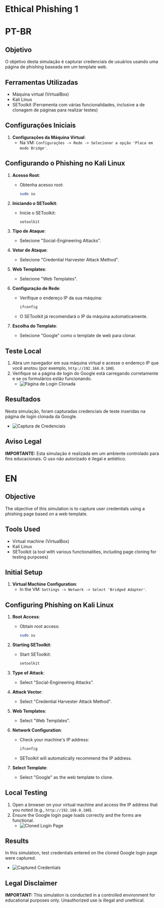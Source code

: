 # Ethical Phishing 1

# PT-BR

## Objetivo
O objetivo desta simulação é capturar credenciais de usuários usando uma página de phishing baseada em um template web.

## Ferramentas Utilizadas
- Máquina virtual (VirtualBox)
- Kali Linux
- SEToolkit (Ferramenta com várias funcionalidades, inclusive a de clonagem de páginas para realizar testes)

## Configurações Iniciais
1. **Configurações da Máquina Virtual**:
   - Na VM: `Configurações -> Rede -> Selecionar a opção 'Placa em modo Bridge'`.

## Configurando o Phishing no Kali Linux
1. **Acesso Root**:
   - Obtenha acesso root:
     ```sh
     sudo su
     ```

2. **Iniciando o SEToolkit**:
   - Inicie o SEToolkit:
     ```sh
     setoolkit
     ```

3. **Tipo de Ataque**:
   - Selecione "Social-Engineering Attacks".

4. **Vetor de Ataque**:
   - Selecione "Credential Harvester Attack Method".

5. **Web Templates**:
   - Selecione "Web Templates".

6. **Configuração de Rede**:
   - Verifique o endereço IP da sua máquina:
     ```sh
     ifconfig
     ```
   - O SEToolkit já recomendará o IP da máquina automaticamente.

7. **Escolha do Template**:
   - Selecione "Google" como o template de web para clonar.

## Teste Local
1. Abra um navegador em sua máquina virtual e acesse o endereço IP que você anotou (por exemplo, `http://192.168.0.100`).
2. Verifique se a página de login do Google está carregando corretamente e se os formulários estão funcionando.
   - ![Página de Login Clonada](images/login.png)

## Resultados
Nesta simulação, foram capturadas credenciais de teste inseridas na página de login clonada da Google.
- ![Captura de Credenciais](images/retorno1ph)

## Aviso Legal
**IMPORTANTE:** Esta simulação é realizada em um ambiente controlado para fins educacionais. O uso não autorizado é ilegal e antiético.

# EN

## Objective
The objective of this simulation is to capture user credentials using a phishing page based on a web template.

## Tools Used
- Virtual machine (VirtualBox)
- Kali Linux
- SEToolkit (a tool with various functionalities, including page cloning for testing purposes)

## Initial Setup
1. **Virtual Machine Configuration**:
   - In the VM: `Settings -> Network -> Select 'Bridged Adapter'`.

## Configuring Phishing on Kali Linux
1. **Root Access**:
   - Obtain root access:
     ```sh
     sudo su
     ```

2. **Starting SEToolkit**:
   - Start SEToolkit:
     ```sh
     setoolkit
     ```

3. **Type of Attack**:
   - Select "Social-Engineering Attacks".

4. **Attack Vector**:
   - Select "Credential Harvester Attack Method".

5. **Web Templates**:
   - Select "Web Templates".

6. **Network Configuration**:
   - Check your machine's IP address:
     ```sh
     ifconfig
     ```
   - SEToolkit will automatically recommend the IP address.

7. **Select Template**:
   - Select "Google" as the web template to clone.

## Local Testing
1. Open a browser on your virtual machine and access the IP address that you noted (e.g., `http://192.168.0.100`).
2. Ensure the Google login page loads correctly and the forms are functional.
   - ![Cloned Login Page](images/login.png)

## Results
In this simulation, test credentials entered on the cloned Google login page were captured.
- ![Captured Credentials](images/retorno1ph)

## Legal Disclaimer
**IMPORTANT:** This simulation is conducted in a controlled environment for educational purposes only. Unauthorized use is illegal and unethical.
